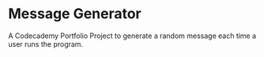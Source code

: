 # Message Generator

A Codecademy Portfolio Project to generate a random message each time a user runs the program.
